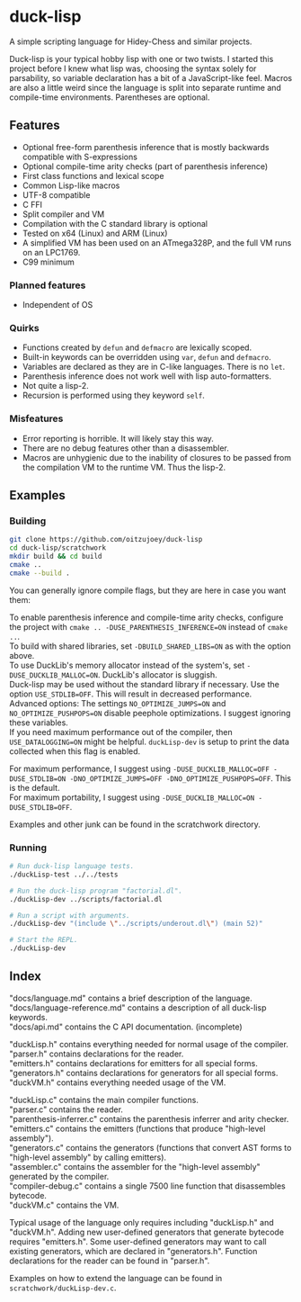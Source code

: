 # duck-lisp

A simple scripting language for Hidey-Chess and similar projects.

Duck-lisp is your typical hobby lisp with one or two twists. I started this project before I knew what lisp was, choosing the syntax solely for parsability, so variable declaration has a bit of a JavaScript-like feel. Macros are also a little weird since the language is split into separate runtime and compile-time environments. Parentheses are optional.

## Features

* Optional free-form parenthesis inference that is mostly backwards compatible with S-expressions
* Optional compile-time arity checks (part of parenthesis inference)
* First class functions and lexical scope
* Common Lisp-like macros
* UTF-8 compatible
* C FFI
* Split compiler and VM
* Compilation with the C standard library is optional
* Tested on x64 (Linux) and ARM (Linux)
* A simplified VM has been used on an ATmega328P, and the full VM runs on an LPC1769.
* C99 minimum

### Planned features

* Independent of OS

### Quirks

* Functions created by `defun` and `defmacro` are lexically scoped.
* Built-in keywords can be overridden using `var`, `defun` and `defmacro`.
* Variables are declared as they are in C-like languages. There is no `let`.
* Parenthesis inference does not work well with lisp auto-formatters.
* Not quite a lisp-2.
* Recursion is performed using they keyword `self`.

### Misfeatures

* Error reporting is horrible. It will likely stay this way.
* There are no debug features other than a disassembler.
* Macros are unhygienic due to the inability of closures to be passed from the compilation VM to the runtime VM. Thus the lisp-2.

## Examples

### Building

```bash
git clone https://github.com/oitzujoey/duck-lisp
cd duck-lisp/scratchwork
mkdir build && cd build
cmake ..
cmake --build .
```

You can generally ignore compile flags, but they are here in case you want them:

To enable parenthesis inference and compile-time arity checks, configure the project with `cmake .. -DUSE_PARENTHESIS_INFERENCE=ON` instead of `cmake ..`.  
To build with shared libraries, set `-DBUILD_SHARED_LIBS=ON` as with the option above.  
To use DuckLib's memory allocator instead of the system's, set `-DUSE_DUCKLIB_MALLOC=ON`. DuckLib's allocator is sluggish.  
Duck-lisp may be used without the standard library if necessary. Use the option `USE_STDLIB=OFF`. This will result in decreased performance.  
Advanced options: The settings `NO_OPTIMIZE_JUMPS=ON` and `NO_OPTIMIZE_PUSHPOPS=ON` disable peephole optimizations. I suggest ignoring these variables.  
If you need maximum performance out of the compiler, then `USE_DATALOGGING=ON` might be helpful. `duckLisp-dev` is setup to print the data collected when this flag is enabled.  

For maximum performance, I suggest using `-DUSE_DUCKLIB_MALLOC=OFF -DUSE_STDLIB=ON -DNO_OPTIMIZE_JUMPS=OFF -DNO_OPTIMIZE_PUSHPOPS=OFF`. This is the default.  
For maximum portability, I suggest using `-DUSE_DUCKLIB_MALLOC=ON -DUSE_STDLIB=OFF`.  

Examples and other junk can be found in the scratchwork directory.

### Running

```bash
# Run duck-lisp language tests.
./duckLisp-test ../../tests
```

```bash
# Run the duck-lisp program "factorial.dl".
./duckLisp-dev ../scripts/factorial.dl
```

```bash
# Run a script with arguments.
./duckLisp-dev "(include \"../scripts/underout.dl\") (main 52)"
```

```bash
# Start the REPL.
./duckLisp-dev
```


## Index

"docs/language.md" contains a brief description of the language.  
"docs/language-reference.md" contains a description of all duck-lisp keywords.  
"docs/api.md" contains the C API documentation. (incomplete)  

"duckLisp.h" contains everything needed for normal usage of the compiler.  
"parser.h" contains declarations for the reader.  
"emitters.h" contains declarations for emitters for all special forms.  
"generators.h" contains declarations for generators for all special forms.  
"duckVM.h" contains everything needed usage of the VM.  

"duckLisp.c" contains the main compiler functions.  
"parser.c" contains the reader.  
"parenthesis-inferrer.c" contains the parenthesis inferrer and arity checker.  
"emitters.c" contains the emitters (functions that produce "high-level assembly").  
"generators.c" contains the generators (functions that convert AST forms to "high-level assembly" by calling emitters).  
"assembler.c" contains the assembler for the "high-level assembly" generated by the compiler.  
"compiler-debug.c" contains a single 7500 line function that disassembles bytecode.  
"duckVM.c" contains the VM.  

Typical usage of the language only requires including "duckLisp.h" and "duckVM.h". Adding new user-defined generators that generate bytecode requires "emitters.h". Some user-defined generators may want to call existing generators, which are declared in "generators.h". Function declarations for the reader can be found in "parser.h".

Examples on how to extend the language can be found in `scratchwork/duckLisp-dev.c`.
